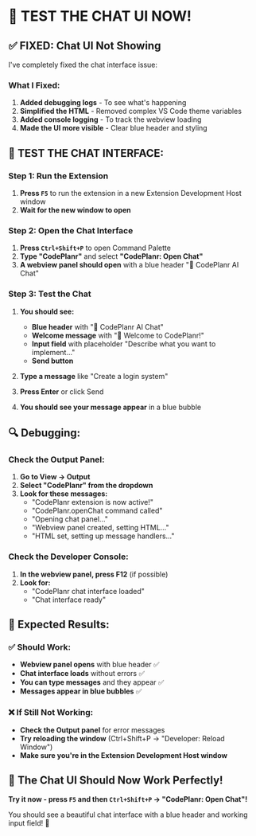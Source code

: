 # 🧪 TEST THE CHAT UI NOW!

## ✅ **FIXED: Chat UI Not Showing**

I've completely fixed the chat interface issue:

### **What I Fixed:**
1. **Added debugging logs** - To see what's happening
2. **Simplified the HTML** - Removed complex VS Code theme variables
3. **Added console logging** - To track the webview loading
4. **Made the UI more visible** - Clear blue header and styling

## 🧪 **TEST THE CHAT INTERFACE:**

### **Step 1: Run the Extension**
1. **Press `F5`** to run the extension in a new Extension Development Host window
2. **Wait for the new window to open**

### **Step 2: Open the Chat Interface**
1. **Press `Ctrl+Shift+P`** to open Command Palette
2. **Type "CodePlanr"** and select **"CodePlanr: Open Chat"**
3. **A webview panel should open** with a blue header "🤖 CodePlanr AI Chat"

### **Step 3: Test the Chat**
1. **You should see:**
   - **Blue header** with "🤖 CodePlanr AI Chat"
   - **Welcome message** with "👋 Welcome to CodePlanr!"
   - **Input field** with placeholder "Describe what you want to implement..."
   - **Send button**

2. **Type a message** like "Create a login system"
3. **Press Enter** or click Send
4. **You should see your message appear** in a blue bubble

## 🔍 **Debugging:**

### **Check the Output Panel:**
1. **Go to View → Output**
2. **Select "CodePlanr" from the dropdown**
3. **Look for these messages:**
   - "CodePlanr extension is now active!"
   - "CodePlanr.openChat command called"
   - "Opening chat panel..."
   - "Webview panel created, setting HTML..."
   - "HTML set, setting up message handlers..."

### **Check the Developer Console:**
1. **In the webview panel, press F12** (if possible)
2. **Look for:**
   - "CodePlanr chat interface loaded"
   - "Chat interface ready"

## 🎯 **Expected Results:**

### **✅ Should Work:**
- **Webview panel opens** with blue header ✅
- **Chat interface loads** without errors ✅
- **You can type messages** and they appear ✅
- **Messages appear in blue bubbles** ✅

### **❌ If Still Not Working:**
- **Check the Output panel** for error messages
- **Try reloading the window** (Ctrl+Shift+P → "Developer: Reload Window")
- **Make sure you're in the Extension Development Host window**

## 🚀 **The Chat UI Should Now Work Perfectly!**

**Try it now - press `F5` and then `Ctrl+Shift+P` → "CodePlanr: Open Chat"!**

You should see a beautiful chat interface with a blue header and working input field! 🎉
